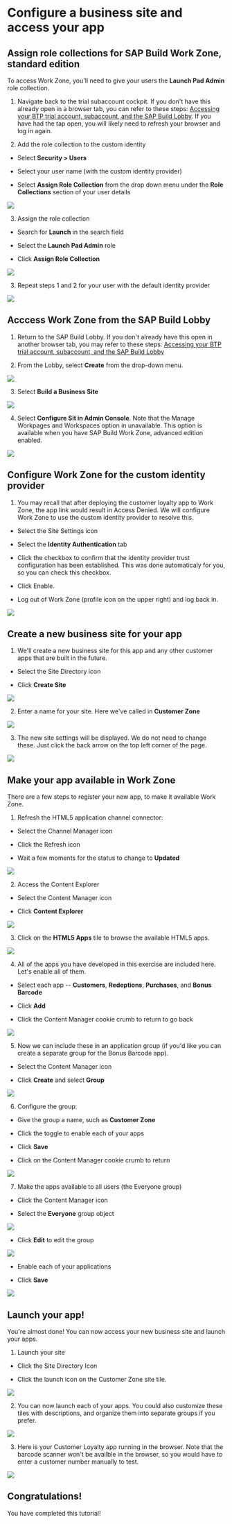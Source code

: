 # Configure a business site and access your app

## Assign role collections for SAP Build Work Zone, standard edition

To access Work Zone, you'll need to give your users the **Launch Pad Admin** role collection.

1. Navigate back to the trial subaccount cockpit. If you don't have this already open in a browser tab, you can refer to these steps: [Accessing your BTP trial account, subaccount, and the SAP Build Lobby](../lobbyaccess/). If you have had the tap open, you will likely need to refresh your browser and log in again.

2. Add the role collection to the custom identity

- Select **Security > Users**

- Select your user name (with the custom identity provider)

- Select **Assign Role Collection** from the drop down menu under the **Role Collections** section of your user details

<img src="images/image1.jpg" />

3. Assign the role collection

- Search for **Launch** in the search field

- Select the **Launch Pad Admin** role

- Click **Assign Role Collection**

<img src="images/image2.jpg" />

3. Repeat steps 1 and 2 for your user with the default identity provider

<img src="images/image3.jpg" />

## Acccess Work Zone from the SAP Build Lobby

1. Return to the SAP Build Lobby. If you don't already have this open in another browser tab, you may refer to these steps: [Accessing your BTP trial account, subaccount, and the SAP Build Lobby](../lobbyaccess/)

2. From the Lobby, select **Create** from the drop-down menu.

<img src="images/image4.jpg" />

3. Select **Build a Business Site**

<img src="images/image5.jpg" />

4. Select **Configure Sit in Admin Console**. Note that the Manage Workpages and Workspaces option in unavailable. This option is available when you have SAP Build Work Zone, advanced edition enabled.

<img src="images/image6.jpg" />

## Configure Work Zone for the custom identity provider

1. You may recall that after deploying the customer loyalty app to Work Zone, the app link would result in Access Denied. We will configure Work Zone to use the custom identity provider to resolve this.

- Select the Site Settings icon

- Select the **Identity Authentication** tab

- Click the checkbox to confirm that the identity provider trust configuration has been established. This was done automaticaly for you, so you can check this checkbox.

- Click Enable.

- Log out of Work Zone (profile icon on the upper right) and log back in.

<img src="images/image7.jpg" />

## Create a new business site for your app

1. We'll create a new business site for this app and any other customer apps that are built in the future.

- Select the Site Directory icon

- Click **Create Site**

<img src="images/image8.jpg" />

2. Enter a name for your site. Here we've called in **Customer Zone**

<img src="images/image9.jpg" />

3. The new site settings will be displayed. We do not need to change these. Just click the back arrow on the top left corner of the page.

<img src="images/image10.jpg" />

## Make your app available in Work Zone

There are a few steps to register your new app, to make it available Work Zone.

1. Refresh the HTML5 application channel connector:

- Select the Channel Manager icon

- Click the Refresh icon

- Wait a few moments for the status to change to **Updated**

<img src="images/image11.jpg" />

2. Access the Content Explorer

- Select the Content Manager icon

- Click **Content Explorer**

<img src="images/image12.jpg" />

3. Click on the **HTML5 Apps** tile to browse the available HTML5 apps.

<img src="images/image13.jpg" />

4. All of the apps you have developed in this exercise are included here. Let's enable all of them.

- Select each app -- **Customers**, **Redeptions**, **Purchases**, and **Bonus Barcode**

- Click **Add**

- Click the Content Manager cookie crumb to return to go back

<img src="images/image14.jpg" />

5. Now we can include these in an application group (if you'd like you can create a separate group for the Bonus Barcode app).

- Select the Content Manager icon

- Click **Create** and select **Group**

<img src="images/image15.jpg" />

6. Configure the group:

- Give the group a name, such as **Customer Zone**

- Click the toggle to enable each of your apps

- Click **Save**

- Click on the Content Manager cookie crumb to return

<img src="images/image16.jpg" />

7. Make the apps available to all users (the Everyone group)

- Click the Content Manager icon

- Select the **Everyone** group object

<img src="images/image22.jpg" />

- Click **Edit** to edit the group

<img src="images/image17.jpg" />

- Enable each of your applications

- Click **Save**

<img src="images/image18.jpg" />

## Launch your app!

You're almost done! You can now access your new business site and launch your apps.

1. Launch your site

- Click the Site Directory Icon

- Click the launch icon on the Customer Zone site tile.

<img src="images/image19.jpg" />

2. You can now launch each of your apps. You could also customize these tiles with descriptions, and organize them into separate groups if you prefer.

<img src="images/image20.jpg" />

3. Here is your Customer Loyalty app running in the browser. Note that the barcode scanner won't be availble in the browser, so you would have to enter a customer number manually to test.

<img src="images/image21.jpg" />

## Congratulations!

You have completed this tutorial!